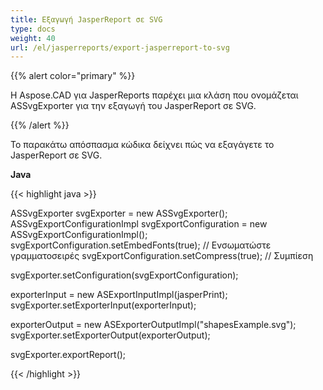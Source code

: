 ```yaml
---
title: Εξαγωγή JasperReport σε SVG
type: docs
weight: 40
url: /el/jasperreports/export-jasperreport-to-svg
---
```


{{% alert color="primary" %}}

Η Aspose.CAD για JasperReports παρέχει μια κλάση που ονομάζεται ASSvgExporter για την εξαγωγή του JasperReport σε SVG.

{{% /alert %}}

Το παρακάτω απόσπασμα κώδικα δείχνει πώς να εξαγάγετε το JasperReport σε SVG.

**Java**

{{< highlight java >}}

ASSvgExporter svgExporter = new ASSvgExporter();
ASSvgExportConfigurationImpl svgExportConfiguration = new ASSvgExportConfigurationImpl();
svgExportConfiguration.setEmbedFonts(true); // Ενσωματώστε γραμματοσειρές
svgExportConfiguration.setCompress(true); // Συμπίεση

svgExporter.setConfiguration(svgExportConfiguration);

exporterInput = new ASExportInputImpl(jasperPrint);
svgExporter.setExporterInput(exporterInput);

exporterOutput = new ASExporterOutputImpl("shapesExample.svg");
svgExporter.setExporterOutput(exporterOutput);

svgExporter.exportReport();

{{< /highlight >}}
